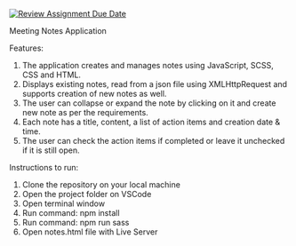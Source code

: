 [![Review Assignment Due Date](https://classroom.github.com/assets/deadline-readme-button-24ddc0f5d75046c5622901739e7c5dd533143b0c8e959d652212380cedb1ea36.svg)](https://classroom.github.com/a/qTgPTjVw)

Meeting Notes Application

Features:
1. The application creates and manages notes using JavaScript, SCSS, CSS and HTML.
2. Displays existing notes, read from a json file using XMLHttpRequest and supports creation of new notes as well.
3. The user can collapse or expand the note by clicking on it and create new note as per the requirements. 
4. Each note has a title, content, a list of action items and creation date & time.
5. The user can check the action items if completed or leave it unchecked if it is still open.

Instructions to run:
1. Clone the repository on your local machine
2. Open the project folder on VSCode
3. Open terminal window
4. Run command: npm install
5. Run command: npm run sass
6. Open notes.html file with Live Server
